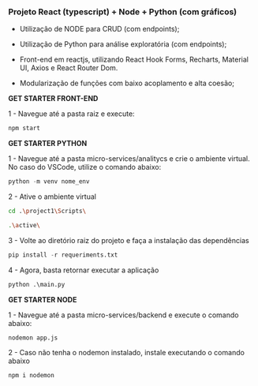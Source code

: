 ### Projeto React (typescript) + Node + Python (com gráficos)

- Utilização de NODE para CRUD (com endpoints);
- Utilização de Python para análise exploratória (com endpoints);
- Front-end em reactjs, utilizando React Hook Forms, Recharts, Material UI, Axios e React Router Dom.

- Modularização de funções com baixo acoplamento e alta coesão;


**GET STARTER FRONT-END**

1 - Navegue até a pasta raiz e execute:

```bash
npm start
```


**GET STARTER PYTHON**

1 - Navegue até a pasta micro-services/analitycs e crie o ambiente virtual. No caso do VSCode, utilize o comando abaixo:

```python
python -m venv nome_env
```

2 - Ative o ambiente virtual

```bash
cd .\project1\Scripts\
```

```bash
.\active\
```

3 - Volte ao diretório raiz do projeto e faça a instalação das dependências

```python
pip install -r requeriments.txt
```

4 - Agora, basta retornar executar a aplicação


```python
python .\main.py
```

**GET STARTER NODE**

1 - Navegue até a pasta micro-services/backend e execute o comando abaixo:

```bash
nodemon app.js
```

2 - Caso não tenha o nodemon instalado, instale executando o comando abaixo

```bash
npm i nodemon
```

